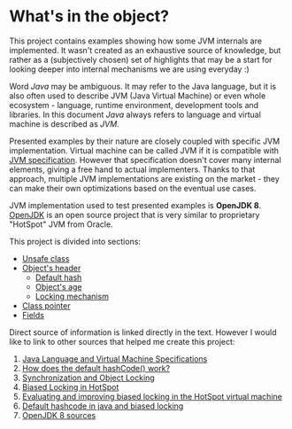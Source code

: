 # What's in the object?

This project contains examples showing how some JVM internals are implemented. It wasn't created as an exhaustive source of knowledge,
but rather as a (subjectively chosen) set of highlights that may be a start for looking deeper into internal mechanisms
we are using everyday :)

Word *Java* may be ambiguous. It may refer to the Java language, but it is also often used to describe JVM (Java Virtual Machine)
or even whole ecosystem - language, runtime environment, development tools and libraries. In this document *Java* always refers to language
and virtual machine is described as *JVM*.

Presented examples by their nature are closely coupled with specific JVM implementation. Virtual machine can be called JVM
if it is compatible with [JVM specification](https://docs.oracle.com/javase/specs/jvms/se8/jvms8.pdf). However that specification
doesn't cover many internal elements, giving a free hand to actual implementers. Thanks to that approach, 
multiple JVM implementations are existing on the market - they can make their own optimizations based on the eventual use cases.

JVM implementation used to test presented examples is **OpenJDK 8**. [OpenJDK](https://openjdk.java.net/) is an open source project
that is very similar to proprietary "HotSpot" JVM from Oracle. 

This project is divided into sections:

* [Unsafe class](src/org/mtokarski/unsafe/readme.md)
* [Object's header](src/org/mtokarski/object/header/readme.md)
    * [Default hash](src/org/mtokarski/object/header/hash/readme.md)
    * [Object's age](src/org/mtokarski/object/header/age/readme.md)
    * [Locking mechanism](src/org/mtokarski/object/header/lock/readme.md)
* [Class pointer](src/org/mtokarski/object/clazz/readme.md)
* [Fields](src/org/mtokarski/object/fields/readme.md)

Direct source of information is linked directly in the text. However I would like to link to other sources that helped me create this project:

1. [Java Language and Virtual Machine Specifications](https://docs.oracle.com/javase/specs/)
2. [How does the default hashCode() work?](https://srvaroa.github.io/jvm/java/openjdk/biased-locking/2017/01/30/hashCode.html)
3. [Synchronization and Object Locking](https://wiki.openjdk.java.net/display/HotSpot/Synchronization)
4. [Biased Locking in HotSpot](https://blogs.oracle.com/dave/biased-locking-in-hotspot)
5. [Evaluating and improving biased locking in the HotSpot virtual machine](http://www.diva-portal.org/smash/get/diva2:754541/FULLTEXT01.pdf)
6. [Default hashcode in java and biased locking](https://blog.gotofinal.com/java/2017/10/08/java-default-hashcode.html)
7. [OpenJDK 8 sources](https://hg.openjdk.java.net/jdk8u/jdk8u/hotspot/file/)